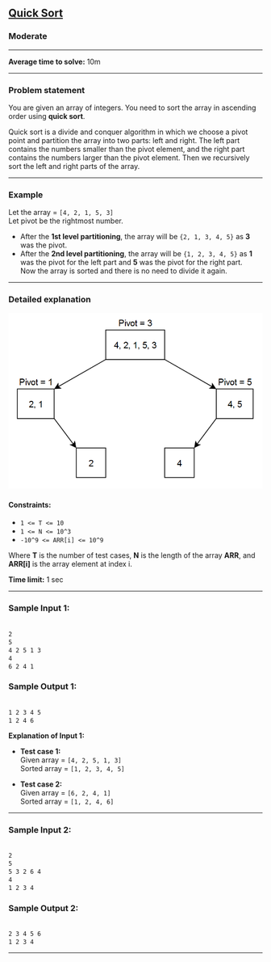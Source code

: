 ## [Quick Sort](https://codestudio-infra.codingninjas.com/studio/problems/quick-sort_983625?interviewProblemRedirection=true&search=Quick%20Sort)

### Moderate

---

**Average time to solve:** 10m

---

### Problem statement

You are given an array of integers. You need to sort the array in ascending order using **quick sort**.

Quick sort is a divide and conquer algorithm in which we choose a pivot point and partition the array into two parts: left and right. The left part contains the numbers smaller than the pivot element, and the right part contains the numbers larger than the pivot element. Then we recursively sort the left and right parts of the array.

---

### Example

Let the array = `[4, 2, 1, 5, 3]`  
Let pivot be the rightmost number.

- After the **1st level partitioning**, the array will be `{2, 1, 3, 4, 5}` as **3** was the pivot.  
- After the **2nd level partitioning**, the array will be `{1, 2, 3, 4, 5}` as **1** was the pivot for the left part and **5** was the pivot for the right part.  
Now the array is sorted and there is no need to divide it again.

---

### Detailed explanation

![Quick Sort Illustration](screenshot_2020-12-21-untitled-diagram-drawio-diagrams-net-4-6773.png)
#### Constraints:

- `1 <= T <= 10`
- `1 <= N <= 10^3`
- `-10^9 <= ARR[i] <= 10^9`

Where **T** is the number of test cases, **N** is the length of the array **ARR**, and **ARR[i]** is the array element at index i.

**Time limit:** 1 sec

---

### Sample Input 1:

```

2
5
4 2 5 1 3
4
6 2 4 1

```

### Sample Output 1:

```

1 2 3 4 5
1 2 4 6

```

**Explanation of Input 1:**

- **Test case 1:**  
  Given array = `[4, 2, 5, 1, 3]`  
  Sorted array = `[1, 2, 3, 4, 5]`

- **Test case 2:**  
  Given array = `[6, 2, 4, 1]`  
  Sorted array = `[1, 2, 4, 6]`

---

### Sample Input 2:

```

2
5
5 3 2 6 4
4
1 2 3 4

```

### Sample Output 2:

```

2 3 4 5 6
1 2 3 4

```

---
